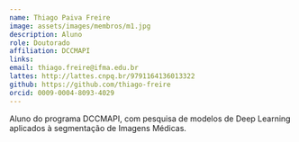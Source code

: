 ```yaml
---
name: Thiago Paiva Freire
image: assets/images/membros/m1.jpg
description: Aluno
role: Doutorado
affiliation: DCCMAPI
links:
email: thiago.freire@ifma.edu.br
lattes: http://lattes.cnpq.br/9791164136013322
github: https://github.com/thiago-freire
orcid: 0009-0004-8093-4029
---
```



Aluno do programa DCCMAPI, com pesquisa de modelos de Deep Learning aplicados à segmentação de Imagens Médicas.